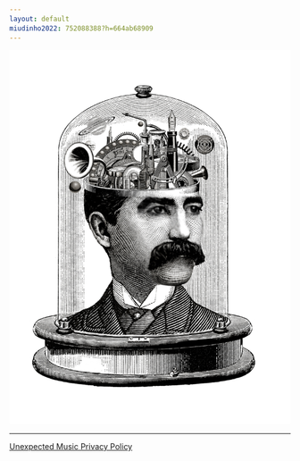 ```yaml
---
layout: default
miudinho2022: 752088388?h=664ab68909
---
```


<a href="/videos">
    <img src="images/illustration.jpg">
</a>

<hr>

[Unexpected Music Privacy Policy](/um-privacy-policy)
